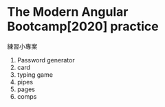# The Modern Angular Bootcamp[2020] practice
練習小專案
1. Password generator
2. card
3. typing game
4. pipes
5. pages
6. comps 